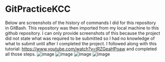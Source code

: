 # GitPracticeKCC
Below are screenshots of the history of commands I did for this repository in GitBash. This repository was then imported from my local machine to this github repository. I can only provide screenshots of this because the project did not state what was required to be submitted so I had no knowledge of what to submit until after I completed the project. 
I followed along with this tutorial: https://www.youtube.com/watch?v=tRZGeaHPoaw and completed all those steps.
![image](https://github.com/Alex-Parker1/GitPracticeKCC/assets/139771254/9d166a86-24eb-4e04-9e66-0988c81ca534)
![image](https://github.com/Alex-Parker1/GitPracticeKCC/assets/139771254/635cdf29-41d2-4aa4-9bac-764e2f514170)
![image](https://github.com/Alex-Parker1/GitPracticeKCC/assets/139771254/9a567c85-0b32-4131-ac44-3af8cfcbc232)
![image](https://github.com/Alex-Parker1/GitPracticeKCC/assets/139771254/1f38681e-05f1-43fd-8996-95695b3ed232)
